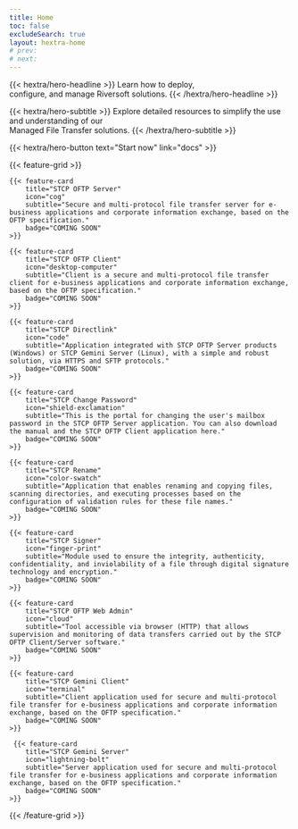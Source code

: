 ```yaml
---
title: Home
toc: false
excludeSearch: true
layout: hextra-home
# prev:
# next:
---
```


<!-- {{< hextra/hero-badge >}}
  <div class="w-2 h-2 rounded-full bg-primary-400"></div>
  <span>Free, open badgeurce</span>
  {{< icon name="arrow-circle-right" attributes="height=14" >}}
{{< /hextra/hero-badge >}} -->

<div class="mt-6 mb-6 mx-auto text-center">

{{< hextra/hero-headline >}}
  Learn how to deploy, &nbsp;<br class="sm:block hidden" />configure, and manage Riversoft solutions.
{{< /hextra/hero-headline >}}
</div>

<div class="mb-12 mx-auto text-center">

{{< hextra/hero-subtitle >}}
  Explore detailed resources to simplify the use and understanding of our &nbsp;<br class="sm:block hidden" />Managed File Transfer solutions.
{{< /hextra/hero-subtitle >}}
</div>

<div class="mb-6 mx-auto text-center">
{{< hextra/hero-button text="Start now" link="docs" >}}
</div>

<div class="mt-6"></div>

{{< feature-grid >}}

    {{< feature-card
        title="STCP OFTP Server"
        icon="cog"
        subtitle="Secure and multi-protocol file transfer server for e-business applications and corporate information exchange, based on the OFTP specification."
        badge="COMING SOON"
    >}}

    {{< feature-card
        title="STCP OFTP Client"
        icon="desktop-computer"
        subtitle="Client is a secure and multi-protocol file transfer client for e-business applications and corporate information exchange, based on the OFTP specification."
        badge="COMING SOON"
    >}}

    {{< feature-card
        title="STCP Directlink"
        icon="code"
        subtitle="Application integrated with STCP OFTP Server products (Windows) or STCP Gemini Server (Linux), with a simple and robust solution, via HTTPS and SFTP protocols."
        badge="COMING SOON"
    >}}

    {{< feature-card
        title="STCP Change Password"
        icon="shield-exclamation"
        subtitle="This is the portal for changing the user's mailbox password in the STCP OFTP Server application. You can also download the manual and the STCP OFTP Client application here."
        badge="COMING SOON"
    >}}

    {{< feature-card
        title="STCP Rename"
        icon="color-swatch"
        subtitle="Application that enables renaming and copying files, scanning directories, and executing processes based on the configuration of validation rules for these file names."
        badge="COMING SOON"
    >}}

    {{< feature-card
        title="STCP Signer"
        icon="finger-print"
        subtitle="Module used to ensure the integrity, authenticity, confidentiality, and inviolability of a file through digital signature technology and encryption."
        badge="COMING SOON"
    >}}

    {{< feature-card
        title="STCP OFTP Web Admin"
        icon="cloud"
        subtitle="Tool accessible via browser (HTTP) that allows supervision and monitoring of data transfers carried out by the STCP OFTP Client/Server software."
        badge="COMING SOON"
    >}}

    {{< feature-card
        title="STCP Gemini Client"
        icon="terminal"
        subtitle="Client application used for secure and multi-protocol file transfer for e-business applications and corporate information exchange, based on the OFTP specification."
        badge="COMING SOON"
    >}}

     {{< feature-card
        title="STCP Gemini Server"
        icon="lightning-bolt"
        subtitle="Server application used for secure and multi-protocol file transfer for e-business applications and corporate information exchange, based on the OFTP specification."
        badge="COMING SOON"
    >}}

{{< /feature-grid >}}
